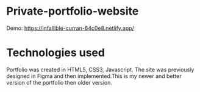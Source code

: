 # Private-portfolio-website
Demo: https://infallible-curran-64c0e8.netlify.app/

# Technologies used

Portfolio was created in HTML5, CSS3, Javascript. The site was previously designed in Figma and then implemented.This is my newer and better version of the portfolio then older version.

